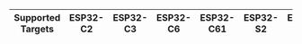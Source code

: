 | Supported Targets | ESP32-C2 | ESP32-C3 | ESP32-C6 | ESP32-C61 | ESP32-S2 | ESP32-S3 |
| ----------------- | -------- | -------- | -------- | --------- | -------- | -------- |
